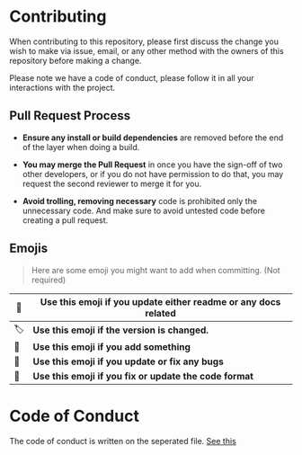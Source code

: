 # Contributing

When contributing to this repository, please first discuss the change you wish to make via issue,
email, or any other method with the owners of this repository before making a change. 

Please note we have a code of conduct, please follow it in all your interactions with the project.

## Pull Request Process

- **Ensure any install or build dependencies** are removed before the end of the layer when doing a 
   build.

- **You may merge the Pull Request** in once you have the sign-off of two other developers, or if you 
   do not have permission to do that, you may request the second reviewer to merge it for you.

- **Avoid trolling, removing necessary** code is prohibited only the unnecessary code. And make sure to
   avoid untested code before creating a pull request.

## Emojis

> Here are some emoji you might want to add when committing. (Not required)

| 📖 | Use this emoji if you update either readme or any docs related |
| --- | --- |
| 🏷️ | **Use this emoji if the version is changed.** |
| 📗 | **Use this emoji if you add something** |
| 🔧  | **Use this emoji if you update or fix any bugs** |
| 🎨  | **Use this emoji if you fix or update the code format** |


# Code of Conduct

The code of conduct is written on the seperated file. [See this](https://github.com/serumstudio/hype/master/CODE_OF_CONDUCT.md)
